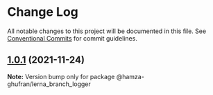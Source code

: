 # Change Log

All notable changes to this project will be documented in this file.
See [Conventional Commits](https://conventionalcommits.org) for commit guidelines.

## [1.0.1](https://github.com/hamza-ghufran/repo-packages/compare/v0.1.4...v1.0.1) (2021-11-24)

**Note:** Version bump only for package @hamza-ghufran/lerna_branch_logger
